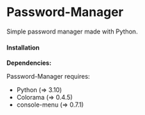 # Password-Manager

Simple password manager made with Python.

#### Installation

**Dependencies:**

Password-Manager requires: 

- Python (=> 3.10)
- Colorama (=> 0.4.5)
- console-menu (=> 0.7.1)